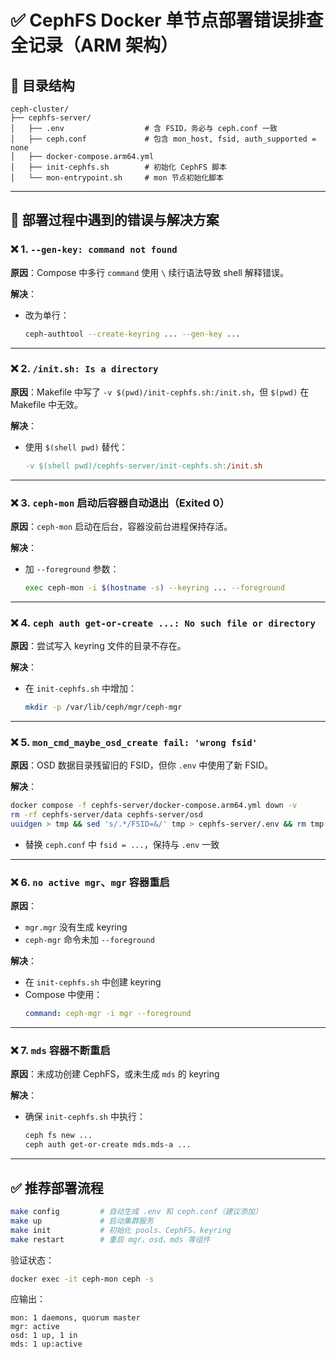 # ✅ CephFS Docker 单节点部署错误排查全记录（ARM 架构）

## 📁 目录结构

```
ceph-cluster/
├── cephfs-server/
│   ├── .env                  # 含 FSID，务必与 ceph.conf 一致
│   ├── ceph.conf             # 包含 mon_host, fsid, auth_supported = none
│   ├── docker-compose.arm64.yml
│   ├── init-cephfs.sh        # 初始化 CephFS 脚本
│   └── mon-entrypoint.sh     # mon 节点初始化脚本
```

---

## 🚨 部署过程中遇到的错误与解决方案

### ❌ 1. `--gen-key: command not found`
**原因**：Compose 中多行 `command` 使用 `\` 续行语法导致 shell 解释错误。

**解决**：
- 改为单行：
  ```bash
  ceph-authtool --create-keyring ... --gen-key ...
  ```

---

### ❌ 2. `/init.sh: Is a directory`
**原因**：Makefile 中写了 `-v $(pwd)/init-cephfs.sh:/init.sh`，但 `$(pwd)` 在 Makefile 中无效。

**解决**：
- 使用 `$(shell pwd)` 替代：
  ```makefile
  -v $(shell pwd)/cephfs-server/init-cephfs.sh:/init.sh
  ```

---

### ❌ 3. `ceph-mon` 启动后容器自动退出（Exited 0）
**原因**：`ceph-mon` 启动在后台，容器没前台进程保持存活。

**解决**：
- 加 `--foreground` 参数：
  ```bash
  exec ceph-mon -i $(hostname -s) --keyring ... --foreground
  ```

---

### ❌ 4. `ceph auth get-or-create ...: No such file or directory`
**原因**：尝试写入 keyring 文件的目录不存在。

**解决**：
- 在 `init-cephfs.sh` 中增加：
  ```bash
  mkdir -p /var/lib/ceph/mgr/ceph-mgr
  ```

---

### ❌ 5. `mon_cmd_maybe_osd_create fail: 'wrong fsid'`
**原因**：OSD 数据目录残留旧的 FSID，但你 `.env` 中使用了新 FSID。

**解决**：
```bash
docker compose -f cephfs-server/docker-compose.arm64.yml down -v
rm -rf cephfs-server/data cephfs-server/osd
uuidgen > tmp && sed 's/.*/FSID=&/' tmp > cephfs-server/.env && rm tmp
```
- 替换 `ceph.conf` 中 `fsid = ...`，保持与 `.env` 一致

---

### ❌ 6. `no active mgr`、`mgr` 容器重启
**原因**：
- `mgr.mgr` 没有生成 keyring
- `ceph-mgr` 命令未加 `--foreground`

**解决**：
- 在 `init-cephfs.sh` 中创建 keyring
- Compose 中使用：
  ```yaml
  command: ceph-mgr -i mgr --foreground
  ```

---

### ❌ 7. `mds` 容器不断重启
**原因**：未成功创建 CephFS，或未生成 `mds` 的 keyring

**解决**：
- 确保 `init-cephfs.sh` 中执行：
  ```bash
  ceph fs new ...
  ceph auth get-or-create mds.mds-a ...
  ```

---

## ✅ 推荐部署流程

```bash
make config         # 自动生成 .env 和 ceph.conf（建议添加）
make up             # 启动集群服务
make init           # 初始化 pools、CephFS、keyring
make restart        # 重启 mgr、osd、mds 等组件
```

验证状态：

```bash
docker exec -it ceph-mon ceph -s
```

应输出：

```
mon: 1 daemons, quorum master
mgr: active
osd: 1 up, 1 in
mds: 1 up:active
```